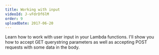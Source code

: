 ```yaml
---
title: Working with input
videoId: J-vFdrDf6lM
order: 9
uploadDate: 2017-06-20
---
```


Learn how to work with user input in your Lambda functions. I'll show you how to accept GET querystring parameters as well as accepting POST requests with some data in the body.
